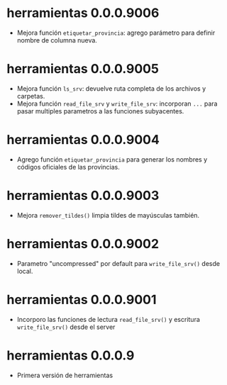# herramientas 0.0.0.9006

* Mejora función `etiquetar_provincia`: agrego parámetro para definir nombre de columna nueva.

# herramientas 0.0.0.9005

* Mejora función `ls_srv`: devuelve ruta completa de los archivos y carpetas.
* Mejora función `read_file_srv` y `write_file_srv`: incorporan `...` para pasar multiples parametros a las funciones subyacentes.

# herramientas 0.0.0.9004

* Agrego función `etiquetar_provincia` para generar los nombres y códigos oficiales de las provincias.

# herramientas 0.0.0.9003

* Mejora `remover_tildes()` limpia tildes de mayúsculas también.

# herramientas 0.0.0.9002

* Parametro "uncompressed" por default para `write_file_srv()` desde local.

# herramientas 0.0.0.9001

* Incorporo las funciones de lectura `read_file_srv()` y escritura `write_file_srv()` desde el server

# herramientas 0.0.0.9

* Primera versión de herramientas


